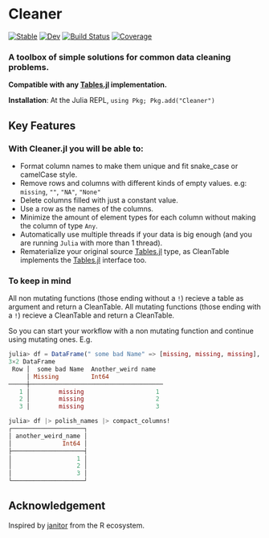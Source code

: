 # Cleaner

[![Stable](https://img.shields.io/badge/docs-stable-blue.svg)](https://TheRoniOne.github.io/Cleaner.jl/stable)
[![Dev](https://img.shields.io/badge/docs-dev-blue.svg)](https://TheRoniOne.github.io/Cleaner.jl/dev)
[![Build Status](https://github.com/TheRoniOne/Cleaner.jl/workflows/CI/badge.svg)](https://github.com/TheRoniOne/Cleaner.jl/actions)
[![Coverage](https://codecov.io/gh/TheRoniOne/Cleaner.jl/branch/master/graph/badge.svg)](https://codecov.io/gh/TheRoniOne/Cleaner.jl)
### A toolbox of simple solutions for common data cleaning problems.

**Compatible with any [Tables.jl](https://github.com/JuliaData/Tables.jl) implementation.**

**Installation**: At the Julia REPL, `using Pkg; Pkg.add("Cleaner")`

## Key Features

### With Cleaner.jl you will be able to:

- Format column names to make them unique and fit snake_case or camelCase style.
- Remove rows and columns with different kinds of empty values.
e.g: `missing`, `""`, `"NA"`, `"None"`
- Delete columns filled with just a constant value.
- Use a row as the names of the columns.
- Minimize the amount of element types for each column without making the column of type `Any`.
- Automatically use multiple threads if your data is big enough (and you are running `Julia` with more than 1 thread).
- Rematerialize your original source [Tables.jl](https://github.com/JuliaData/Tables.jl) type, as CleanTable implements the [Tables.jl](https://github.com/JuliaData/Tables.jl) interface too.

### To keep in mind

All non mutating functions (those ending without a `!`) recieve a table as argument and return a CleanTable.
All mutating functions (those ending with a `!`) recieve a CleanTable and return a CleanTable.

So you can start your workflow with a non mutating function and continue using mutating ones.
E.g.

```julia
julia> df = DataFrame(" some bad Name" => [missing, missing, missing], "Another_weird name " => [1, 2, 3])
3×2 DataFrame
 Row │  some bad Name  Another_weird name
     │ Missing         Int64
─────┼─────────────────────────────────────
   1 │        missing                    1
   2 │        missing                    2
   3 │        missing                    3

julia> df |> polish_names |> compact_columns!
┌────────────────────┐
│ another_weird_name │
│              Int64 │
├────────────────────┤
│                  1 │
│                  2 │
│                  3 │
└────────────────────┘


```

## Acknowledgement

Inspired by [janitor](https://github.com/sfirke/janitor) from the R ecosystem.
